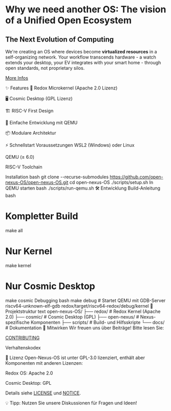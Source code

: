 # Why we need another OS: The vision of a Unified Open Ecosystem

## The Next Evolution of Computing

We're creating an OS where devices become **virtualized resources** in a self-organizing network. Your workflow transcends hardware - a watch extends your desktop, your EV integrates with your smart home - through open standards, not proprietary silos.

[More Infos](https://github.com/open-nexus-OS/open-nexus/wiki)

✨ Features
🚀 Redox Microkernel (Apache 2.0 Lizenz)

🖥️ Cosmic Desktop (GPL Lizenz)

🏗️ RISC-V First Design

🔄 Einfache Entwicklung mit QEMU

📦 Modulare Architektur

⚡ Schnellstart
Voraussetzungen
WSL2 (Windows) oder Linux

QEMU (≥ 6.0)

RISC-V Toolchain

Installation
bash
git clone --recurse-submodules https://github.com/open-nexus-OS/open-nexus-OS.git
cd open-nexus-OS
./scripts/setup.sh
In QEMU starten
bash
./scripts/run-qemu.sh
🛠️ Entwicklung
Build-Anleitung
bash
# Kompletter Build
make all

# Nur Kernel
make kernel

# Nur Cosmic Desktop
make cosmic
Debugging
bash
make debug   # Startet QEMU mit GDB-Server
riscv64-unknown-elf-gdb redox/target/riscv64-redox/debug/kernel
📂 Projektstruktur
text
open-nexus-OS/
├── redox/      # Redox Kernel (Apache 2.0)
├── cosmic/     # Cosmic Desktop (GPL)
├── open-nexus/      # Nexus-spezifische Komponenten
├── scripts/    # Build- und Hilfsskripte
└── docs/       # Dokumentation
🤝 Mitwirken
Wir freuen uns über Beiträge! Bitte lesen Sie:

[CONTRIBUTING](https://github.com/open-nexus-OS/open-nexus/wiki/Contributing)

Verhaltenskodex

📜 Lizenz
Open-Nexus-OS ist unter GPL-3.0 lizenziert, enthält aber Komponenten mit anderen Lizenzen:

Redox OS: Apache 2.0

Cosmic Desktop: GPL

Details siehe [LICENSE](https://github.com/open-nexus-OS/open-nexus-OS/blob/main/LICENSE) und [NOTICE](https://github.com/open-nexus-OS/open-nexus-OS/blob/main/NOTICE).

💡 Tipp: Nutzen Sie unsere Diskussionen für Fragen und Ideen!
